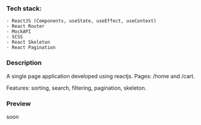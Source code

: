 ### Tech stack:

```
- ReactJS (Components, useState, useEffect, useContext)
- React Router
- MockAPI
- SCSS
- React Skeleton
- React Pagination
```

### Description

<p>A single page application developed using reactjs. Pages: /home and /cart.</p>
<p> Features: sorting, search, filtering, pagination, skeleton.</p>

### Preview

soon
